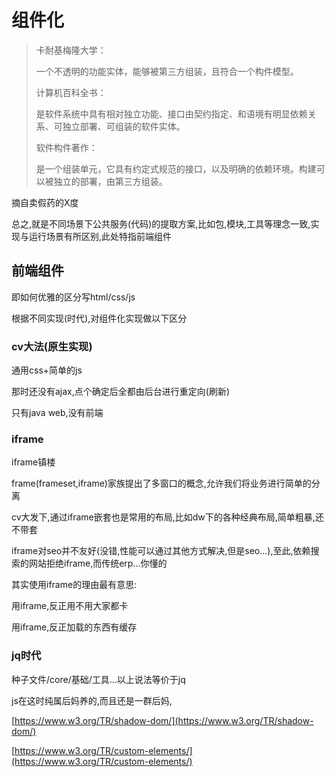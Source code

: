 # 组件化

> 卡耐基梅隆大学：
>
> 一个不透明的功能实体，能够被第三方组装，且符合一个构件模型。
>
> 计算机百科全书：
>
> 是软件系统中具有相对独立功能、接口由契约指定、和语境有明显依赖关系、可独立部署、可组装的软件实体。
>
> 软件构件著作：
>
> 是一个组装单元，它具有约定式规范的接口，以及明确的依赖环境。构建可以被独立的部署，由第三方组装。

摘自卖假药的X度

总之,就是不同场景下公共服务\(代码\)的提取方案,比如包,模块,工具等理念一致,实现与运行场景有所区别,此处特指前端组件

## 前端组件

即如何优雅的区分写html/css/js

根据不同实现\(时代\),对组件化实现做以下区分

### cv大法\(原生实现\)

通用css+简单的js

那时还没有ajax,点个确定后全都由后台进行重定向\(刷新\)

只有java web,没有前端

### iframe

iframe镇楼

frame\(frameset,iframe\)家族提出了多窗口的概念,允许我们将业务进行简单的分离

cv大发下,通过iframe嵌套也是常用的布局,比如dw下的各种经典布局,简单粗暴,还不带套

iframe对seo并不友好\(没错,性能可以通过其他方式解决,但是seo...\),至此,依赖搜索的网站拒绝iframe,而传统erp...你懂的

其实使用iframe的理由最有意思:

用iframe,反正用不用大家都卡

用iframe,反正加载的东西有缓存

### jq时代

种子文件/core/基础/工具...以上说法等价于jq

js在这时纯属后妈养的,而且还是一群后妈,

[https://www.w3.org/TR/shadow-dom/](https://www.w3.org/TR/shadow-dom/)

[https://www.w3.org/TR/custom-elements/](https://www.w3.org/TR/custom-elements/)

